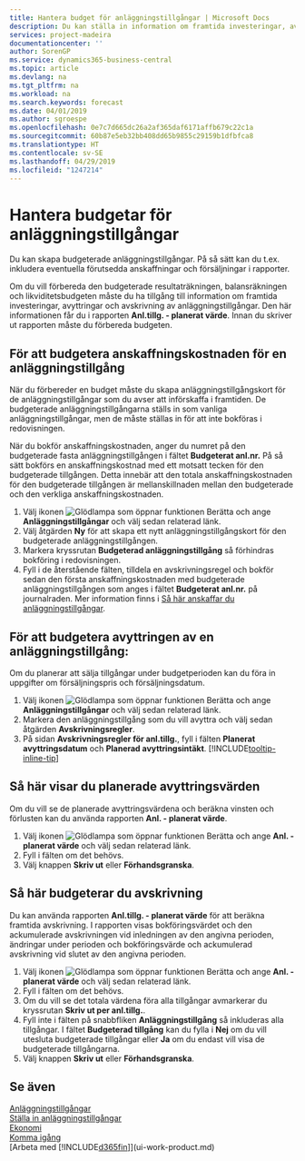 ```yaml
---
title: Hantera budget för anläggningstillgångar | Microsoft Docs
description: Du kan ställa in information om framtida investeringar, avyttringar och avskrivning av anläggningstillgångar för att förbereda budgetar och prognoser.
services: project-madeira
documentationcenter: ''
author: SorenGP
ms.service: dynamics365-business-central
ms.topic: article
ms.devlang: na
ms.tgt_pltfrm: na
ms.workload: na
ms.search.keywords: forecast
ms.date: 04/01/2019
ms.author: sgroespe
ms.openlocfilehash: 0e7c7d665dc26a2af365daf6171affb679c22c1a
ms.sourcegitcommit: 60b87e5eb32bb408dd65b9855c29159b1dfbfca8
ms.translationtype: HT
ms.contentlocale: sv-SE
ms.lasthandoff: 04/29/2019
ms.locfileid: "1247214"
---
```

# <a name="manage-budgets-for-fixed-assets"></a>Hantera budgetar för anläggningstillgångar
Du kan skapa budgeterade anläggningstillgångar. På så sätt kan du t.ex. inkludera eventuella förutsedda anskaffningar och försäljningar i rapporter.  

Om du vill förbereda den budgeterade resultaträkningen, balansräkningen och likviditetsbudgeten måste du ha tillgång till information om framtida investeringar, avyttringar och avskrivning av anläggningstillgångar. Den här informationen får du i rapporten **Anl.tillg. - planerat värde**. Innan du skriver ut rapporten måste du förbereda budgeten.  

## <a name="to-budget-the-acquisition-cost-of-a-fixed-asset"></a>För att budgetera anskaffningskostnaden för en anläggningstillgång
När du förbereder en budget måste du skapa anläggningstillgångskort för de anläggningstillgångar som du avser att införskaffa i framtiden. De budgeterade anläggningstillgångarna ställs in som vanliga anläggningstillgångar, men de måste ställas in för att inte bokföras i redovisningen.

När du bokför anskaffningskostnaden, anger du numret på den budgeterade fasta anläggningstillgången i fältet **Budgeterat anl.nr.** På så sätt bokförs en anskaffningskostnad med ett motsatt tecken för den budgeterade tillgången. Detta innebär att den totala anskaffningskostnaden för den budgeterade tillgången är mellanskillnaden mellan den budgeterade och den verkliga anskaffningskostnaden.

1. Välj ikonen ![Glödlampa som öppnar funktionen Berätta](media/ui-search/search_small.png "Berätta vad du vill göra") och ange **Anläggningstillgångar** och välj sedan relaterad länk.
2. Välj åtgärden **Ny** för att skapa ett nytt anläggningstillgångskort för den budgeterade anläggningstillgången.
3. Markera kryssrutan **Budgeterad anläggningstillgång** så förhindras bokföring i redovisningen.
4. Fyll i de återstående fälten, tilldela en avskrivningsregel och bokför sedan den första anskaffningskostnaden med budgeterade anläggningstillgången som anges i fältet **Budgeterat anl.nr.** på journalraden. Mer information finns i [Så här anskaffar du anläggningstillgångar](fa-how-acquire.md).

## <a name="to-budget-the-disposal-of-a-fixed-asset"></a>För att budgetera avyttringen av en anläggningstillgång:
Om du planerar att sälja tillgångar under budgetperioden kan du föra in uppgifter om försäljningspris och försäljningsdatum.

1. Välj ikonen ![Glödlampa som öppnar funktionen Berätta](media/ui-search/search_small.png "Berätta vad du vill göra") och ange **Anläggningstillgångar** och välj sedan relaterad länk.
2. Markera den anläggningstillgång som du vill avyttra och välj sedan åtgärden **Avskrivningsregler**.
3. På sidan **Avskrivningsregler för anl.tillg.**, fyll i fälten **Planerat avyttringsdatum** och **Planerad avyttringsintäkt**. [!INCLUDE[tooltip-inline-tip](includes/tooltip-inline-tip_md.md)]

## <a name="to-view-projected-disposal-values"></a>Så här visar du planerade avyttringsvärden
Om du vill se de planerade avyttringsvärdena och beräkna vinsten och förlusten kan du använda rapporten **Anl. - planerat värde**.

1. Välj ikonen ![Glödlampa som öppnar funktionen Berätta](media/ui-search/search_small.png "Berätta vad du vill göra") och ange **Anl. - planerat värde** och välj sedan relaterad länk.
2. Fyll i fälten om det behövs.
3. Välj knappen **Skriv ut** eller **Förhandsgranska**.

## <a name="to-budget-depreciation"></a>Så här budgeterar du avskrivning
Du kan använda rapporten **Anl.tillg. - planerat värde** för att beräkna framtida avskrivning. I rapporten visas bokföringsvärdet och den ackumulerade avskrivningen vid inledningen av den angivna perioden, ändringar under perioden och bokföringsvärde och ackumulerad avskrivning vid slutet av den angivna perioden.

1. Välj ikonen ![Glödlampa som öppnar funktionen Berätta](media/ui-search/search_small.png "Berätta vad du vill göra") och ange **Anl. - planerat värde** och välj sedan relaterad länk.
2. Fyll i fälten om det behövs.
3. Om du vill se det totala värdena föra alla tillgångar avmarkerar du kryssrutan **Skriv ut per anl.tillg.**.
4. Fyll inte i fälten på snabbfliken **Anläggningstillgång** så inkluderas alla tillgångar. I fältet **Budgeterad tillgång** kan du fylla i **Nej** om du vill utesluta budgeterade tillgångar eller **Ja** om du endast vill visa de budgeterade tillgångarna.
5. Välj knappen **Skriv ut** eller **Förhandsgranska**.

## <a name="see-also"></a>Se även
[Anläggningstillgångar](fa-manage.md)  
[Ställa in anläggningstillgångar](fa-setup.md)  
[Ekonomi](finance.md)  
[Komma igång](product-get-started.md)  
[Arbeta med [!INCLUDE[d365fin](includes/d365fin_md.md)]](ui-work-product.md)
